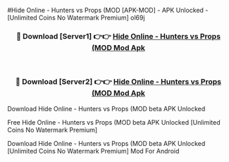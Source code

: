 #Hide Online - Hunters vs Props (MOD [APK-MOD] - APK Unlocked - [Unlimited Coins No Watermark Premium] ol69j



<div align="center">

<h3>🔴 Download [Server1] 👉👉 <a href="https://momento.my/?title=Hide_Online_-_Hunters_vs_Props_(MOD">Hide Online - Hunters vs Props (MOD Mod Apk</a></h3><br>

<h3>🔴 Download [Server2] 👉👉 <a href="https://momento.my/?title=Hide_Online_-_Hunters_vs_Props_(MOD">Hide Online - Hunters vs Props (MOD Mod Apk</a></h3>
</div>



Download Hide Online - Hunters vs Props (MOD beta APK Unlocked

Free Hide Online - Hunters vs Props (MOD beta APK Unlocked [Unlimited Coins No Watermark Premium]

Download Hide Online - Hunters vs Props (MOD beta APK Unlocked [Unlimited Coins No Watermark Premium] Mod For Android
